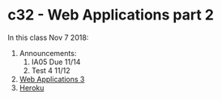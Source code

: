 # c32 - Web Applications part 2

In this class Nov 7 2018:

1. Announcements:
   1. IA05 Due 11/14
   1. Test 4 11/12
1. [Web Applications 3](1.flask3.md)
1. [Heroku](2.heroku.md)
